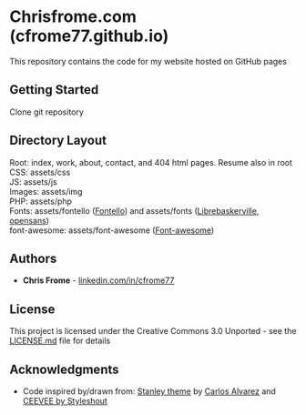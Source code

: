 # Chrisfrome.com (cfrome77.github.io)

This repository contains the code for my website hosted on GitHub pages

## Getting Started

Clone git repository

## Directory Layout

Root: index, work, about, contact, and 404 html pages. Resume also in root
<br />
CSS: assets/css
<br />
JS: assets/js
<br />
Images: assets/img
<br />
PHP: assets/php
<br />
Fonts: assets/fontello ([Fontello](https://github.com/fontello/fontello)) and assets/fonts ([Librebaskerville](https://www.fontsquirrel.com/fonts/libre-baskerville), [opensans](https://fonts.google.com/specimen/Open+Sans)) 
<br />
font-awesome: assets/font-awesome ([Font-awesome](http://fontawesome.io/))

## Authors

* **Chris Frome** - [linkedin.com/in/cfrome77](https://linkedin.com/in/cfrome77)

## License

This project is licensed under the Creative Commons 3.0 Unported - see the [LICENSE.md](LICENSE.md) file for details

## Acknowledgments

* Code inspired by/drawn from: [Stanley theme](http://blacktie.co/2014/01/stanley-freelancer-theme/) by [Carlos Alvarez](http://alvarez.is) and [CEEVEE by Styleshout](http://www.styleshout.com/free-templates/ceevee/)
